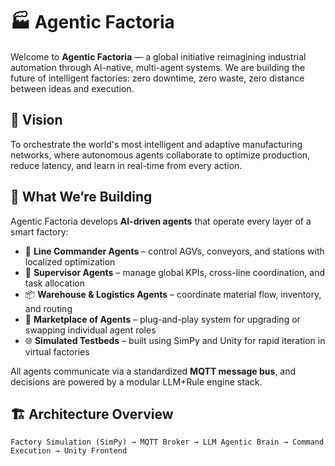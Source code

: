 # 🏭 Agentic Factoria

Welcome to **Agentic Factoria** — a global initiative reimagining industrial automation through AI-native, multi-agent systems. We are building the future of intelligent factories: zero downtime, zero waste, zero distance between ideas and execution.

## 🌌 Vision

To orchestrate the world's most intelligent and adaptive manufacturing networks, where autonomous agents collaborate to optimize production, reduce latency, and learn in real-time from every action.

## 🧠 What We’re Building

Agentic Factoria develops **AI-driven agents** that operate every layer of a smart factory:

- 🔧 **Line Commander Agents** – control AGVs, conveyors, and stations with localized optimization
- 👑 **Supervisor Agents** – manage global KPIs, cross-line coordination, and task allocation
- 📦 **Warehouse & Logistics Agents** – coordinate material flow, inventory, and routing
- 🧩 **Marketplace of Agents** – plug-and-play system for upgrading or swapping individual agent roles
- 🌐 **Simulated Testbeds** – built using SimPy and Unity for rapid iteration in virtual factories

All agents communicate via a standardized **MQTT message bus**, and decisions are powered by a modular LLM+Rule engine stack.

## 🏗 Architecture Overview

```text
Factory Simulation (SimPy) → MQTT Broker → LLM Agentic Brain → Command Execution → Unity Frontend
